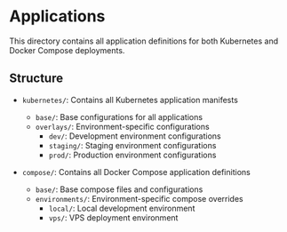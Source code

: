 # Applications

This directory contains all application definitions for both Kubernetes and Docker Compose deployments.

## Structure

- `kubernetes/`: Contains all Kubernetes application manifests
  - `base/`: Base configurations for all applications
  - `overlays/`: Environment-specific configurations
    - `dev/`: Development environment configurations
    - `staging/`: Staging environment configurations
    - `prod/`: Production environment configurations

- `compose/`: Contains all Docker Compose application definitions
  - `base/`: Base compose files and configurations
  - `environments/`: Environment-specific compose overrides
    - `local/`: Local development environment
    - `vps/`: VPS deployment environment